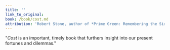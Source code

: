 ```yaml
---
title: ''
link_to_original:
book: /book/cost.md
attribution: 'Robert Stone, author of *Prime Green: Remembering the Sixties*'
---
```

"*Cost* is an important, timely book that furthers insight into our present fortunes and dilemmas."

